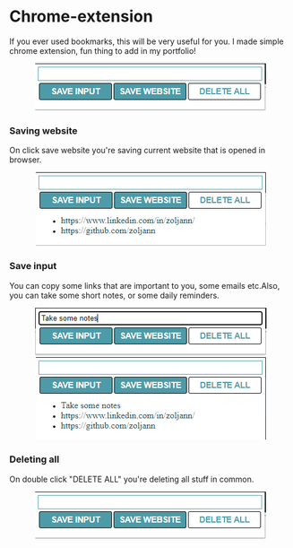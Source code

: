 # Chrome-extension

 If you ever used bookmarks, this will be very useful for you. I made simple chrome extension, fun thing to add in my portfolio!

<p align="center">
  <img src="./images/screen2.png" />
</p>

### Saving website

On click save website you're saving current website that is opened in browser.
<p align="center">
  <img src="./images/screen1.png" />
</p>

### Save input
You can copy some links that are important to you, some emails etc.Also, you can take some short notes, or some daily reminders.

<p align="center">
  <img src="./images/screen3.png" />
  <br>
  <img src="./images/screen4.png" />
</p>

### Deleting all

On double click "DELETE ALL" you're deleting all stuff in common.
<p align="center">
  <img src="./images/screen2.png" />
</p>
